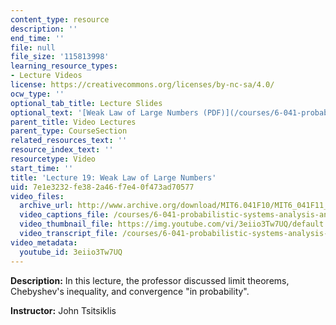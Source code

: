 ```yaml
---
content_type: resource
description: ''
end_time: ''
file: null
file_size: '115813998'
learning_resource_types:
- Lecture Videos
license: https://creativecommons.org/licenses/by-nc-sa/4.0/
ocw_type: ''
optional_tab_title: Lecture Slides
optional_text: '[Weak Law of Large Numbers (PDF)](/courses/6-041-probabilistic-systems-analysis-and-applied-probability-fall-2010/resources/mit6_041f10_l19)'
parent_title: Video Lectures
parent_type: CourseSection
related_resources_text: ''
resource_index_text: ''
resourcetype: Video
start_time: ''
title: 'Lecture 19: Weak Law of Large Numbers'
uid: 7e1e3232-fe38-2a46-f7e4-0f473ad70577
video_files:
  archive_url: http://www.archive.org/download/MIT6.041F10/MIT6_041F11_lec19_300k.mp4
  video_captions_file: /courses/6-041-probabilistic-systems-analysis-and-applied-probability-fall-2010/0d4ab21cb6535a6996e31e8a30a322e7_3eiio3Tw7UQ.vtt
  video_thumbnail_file: https://img.youtube.com/vi/3eiio3Tw7UQ/default.jpg
  video_transcript_file: /courses/6-041-probabilistic-systems-analysis-and-applied-probability-fall-2010/f85fbe17b036337cba3d0c6906a5bea3_3eiio3Tw7UQ.pdf
video_metadata:
  youtube_id: 3eiio3Tw7UQ
---
```


**Description:** In this lecture, the professor discussed limit theorems, Chebyshev's inequality, and convergence "in probability".

**Instructor:** John Tsitsiklis

